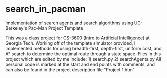 # search_in_pacman
Implementation of search agents and search algorithms using UC-Berkeley's Pac-Man Project Template

This was a class project for CS-3600 (Intro to Artificial Intelligence) at Georgia Tech. Working off of the template simulator provided, I implemented methods for using breadth-first, depth-first, uniform cost, and A* search to determine the optimal route through a state space. Files in this project which are edited by me include:
    1) search.py
    2) searchAgents.py
All personal code is marked at the start and end points with comments, and can also be found in the project description file "Project 1.htm"
